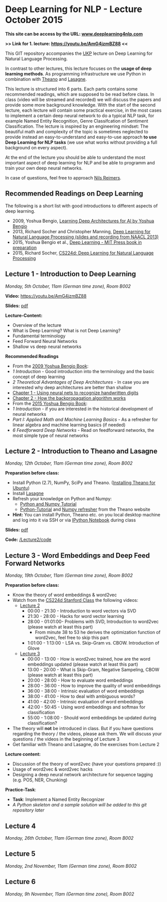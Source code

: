 # Deep Learning for NLP - Lecture October 2015
**This site can be access by the URL: www.deeplearning4nlp.com**

**>> Link for 1. lecture: https://youtu.be/AmG4jzmBZ88 <<**


This GIT repository accompanies the [UKP](https://www.ukp.tu-darmstadt.de/ukp-home/) lecture on Deep Learning for Natural Language Processing.

In contrast to other lectures, this lecture focuses on the **usage of deep learning methods**. As programming infrastructure we use Python in combination with [Theano](http://deeplearning.net/software/theano/) and [Lasagne](https://github.com/Lasagne/Lasagne).

This lecture is structured into 6 parts. Each parts contains some recommended readings, which are supposed to be read before class. In class (video will be streamed and recorded) we will discuss the papers and provide some more background knowledge. With the start of the second lecture, each lecture will contain some practical exercise, in the most cases to implement a certain deep neural network to do a typical NLP task, for example Named Entity Recognition, Genre Classifcation of Sentiment Classification. The lecture is inspired by an engineering mindset: The beautiful math and complexity of the topic is sometimes neglected to provide instead an easy-to-understand and easy-to-use approach **to use Deep Learning for NLP tasks** (we use what works without providing a full background on every aspect).

At the end of the lecture you should be able to understand the most important aspect of deep learning for NLP and be able to programm and train your own deep neural networks.

In case of questions, feel free to approach [Nils Reimers](https://www.ukp.tu-darmstadt.de/people/doctoral-researchers/nils-reimers/).

## Recommended Readings on Deep Learning
The following is a short list with good introductions to different aspects of deep learning.
* 2009, Yoshua Bengio, [Learning Deep Architectures for AI by Yoshua Bengio](http://www.iro.umontreal.ca/~bengioy/papers/ftml_book.p)
* 2013, Richard Socher and Christopher Manning, [Deep Learning for Natural Language Processing (slides and recording from NAACL 2013)](http://nlp.stanford.edu/courses/NAACL2013/)
* 2015, Yoshua Bengio et al., [Deep Learning - MIT Press book in preparation](http://www.iro.umontreal.ca/~bengioy/dlbook/)
* 2015, Richard Socher, [CS224d: Deep Learning for Natural Language Processing](http://cs224d.stanford.edu/syllabus.html)

## Lecture 1 - Introduction to Deep Learning 
*Monday, 5th October, 11am (German time zone), Room B002*

**Video:** https://youtu.be/AmG4jzmBZ88

**Slides:** [pdf](https://github.com/nreimers/deeplearning4nlp-tutorial/raw/master/2015-10_Lecture/Lecture1/2015-10-05_Deep_Learning_Intro.pdf)

**Lecture-Content:**
* Overview of the lecture
* What is Deep Learning? What is not Deep Learning?
* Fundamental terminology
* Feed Forward Neural Networks 
* Shallow vs deep neural networks

**Recommended Readings**
* From the [2009 Yoshua Bengio Book](http://www.iro.umontreal.ca/~bengioy/papers/ftml_book.pdf):
 * *1 Introduction* - Good introduction into the terminology and the basic concept of deep learning
 * *2 Theoretical Advantages of Deep Architectures* - In case you are interested why deep architectures are better than shallow
* [Chapter 1 - Using neural nets to recognize handwritten digits](http://neuralnetworksanddeeplearning.com/chap1.html)
* [Chapter 2 - How the backpropagation algorithm works](http://neuralnetworksanddeeplearning.com/chap2.html)
* From the [2015 Yoshua Bengio Book](http://www.iro.umontreal.ca/~bengioy/dlbook/):
 * *1 Introduction* - if you are interested in the historical development of neural networks
 * *Part I: Applied Math and Machine Learning Basics* - As a refresher for linear algebra and machine learning basics (if needed)
 * *6 Feedforward Deep Networks* - Read on feedforward networks, the most simple type of neural networks


## Lecture 2 - Introduction to Theano and Lasagne 
*Monday, 12th October, 11am (German time zone), Room B002*

**Preparation before class:**
* Install Python (2.7), NumPy, SciPy and Theano. ([Installing Theano for Ubuntu](http://deeplearning.net/software/theano/install_ubuntu.html))
* Install [Lasagne](https://github.com/Lasagne/Lasagne)
* Refresh your knowledge on Python and Numpy:
  * [Python and Numpy Tutorial](http://cs231n.github.io/python-numpy-tutorial/) 
  * [Python-Tutorial](http://deeplearning.net/software/theano/tutorial/python.html) and [Numpy refresher](http://deeplearning.net/software/theano/tutorial/numpy.html) from the Theano website
* **Hint:** You can install Python, Theano etc. on you local desktop machine and log into it via SSH or via [IPython Notebook](http://cs231n.github.io/ipython-tutorial/) during class

**Slides:** [pdf](https://github.com/nreimers/deeplearning4nlp-tutorial/raw/master/2015-10_Lecture/Lecture2/2015-10-12_Theano_Introduction.pdf)

**Code:** [/Lecture2/code](https://github.com/nreimers/deeplearning4nlp-tutorial/tree/master/2015-10_Lecture/Lecture2/code)

## Lecture 3 - Word Embeddings and Deep Feed Forward Networks
*Monday, 19th October, 11am (German time zone), Room B002*

**Preparation before class:**
* Know the theory of word embeddings & word2vec
* Watch from the [CS224d Stanford Class](http://cs224d.stanford.edu/syllabus.html) the following videos:
  * [Lecture 2](https://www.youtube.com/watch?v=T8tQZChniMk)
    * 00:00 - 21:30 - Introduction to word vectors via SVD 
    * 21:30 - 28:00 - Hacks for word vector learning 
    * 28:00 - 01:01:00- Problems with SVD, Introduction to word2vec (please watch at least this part)
      * From minute 38 to 53 he derives the optimization function of word2vec, feel free to skip this part
    * 1:01:00 - 1:13:00 - LSA vs. Skip-Gram vs. CBOW. Introduction of Glove 
  * [Lecture 3](https://www.youtube.com/watch?v=T1j2Q9_FgTM) 
    * 00:00 - 13:00 - How is word2vec trained, how are the word embeddings updated (please watch at least this part)
    * 13:00 - 20:00 - What is Skip-Gram, Negative Sampeling, CBOW (please watch at least this part)
    * 20:00 - 28:00 - How to evaluate word embeddings 
    * 28:00 - 36:00 - How to improve the quality of word embeddings 
    * 36:00 - 38:00 - Intrinsic evaluation of word embeddings
    * 38:00 - 41:00 - How to deal with ambiguous words? 
    * 41:00 - 42:00 - Intrinsic evaluation of word embeddings 
    * 42:00 - 50:45 - Using word embeddings and softmax for classification
    * 55:00 - 1:08:00 - Should word embeddings be updated during classification? 
* The theory will **not** be introduced in class. But if you have questions regarding the theory / the videos, please ask them. We will discuss your questions / the videos in the beginning of Lecture 3 
* Get familiar with Theano and Lasagne, do the exercises from Lecture 2
 
**Lecture content:**
* Discussion of the theory of word2vec (have your questions prepared :))
* Usage of word2vec & word2vec hacks
* Designing a deep neural network architecture for sequence tagging (e.g. POS, NER, Chunking)

**Practice-Task**:
* **Task**: Implement a Named Entity Recognizer
* *A Python skeleton and a sample solution will be added to this git repository later*

## Lecture 4
*Monday, 26th October, 11am (German time zone), Room B002*

## Lecture 5
*Monday, 2nd November, 11am (German time zone), Room B002*

## Lecture 6
*Monday, 9h November, 11am (German time zone), Room B002*
